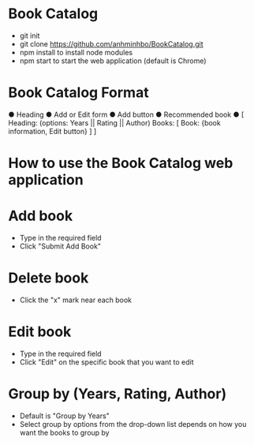 # Book Catalog
- git init
- git clone https://github.com/anhminhbo/BookCatalog.git
- npm install to install node modules
- npm start to start the web application (default is Chrome)

# Book Catalog Format
● Heading
● Add or Edit form
● Add button
● Recommended book
● [
    Heading: (options: Years || Rating || Author)
    Books: [
        Book: {book information, Edit button}
           ]
   ]

# How to use the Book Catalog web application
# Add book
- Type in the required field
- Click "Submit Add Book"

# Delete book
- Click the "x" mark near each book

# Edit book
- Type in the required field
- Click "Edit" on the specific book that you want to edit

# Group by (Years, Rating, Author)
- Default is "Group by Years"
- Select group by options from the drop-down list depends on how you want the books to group by
